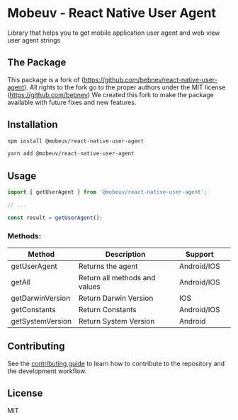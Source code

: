 # Mobeuv - React Native User Agent

Library that helps you to get mobile application user agent and web view user agent strings

## The Package

This package is a fork of (<https://github.com/bebnev/react-native-user-agent>). All rights to the fork go to the proper authors under the MIT license (<https://github.com/bebnev>)
We created this fork to make the package available with future fixes and new features.

## Installation

```sh
npm install @mobeuv/react-native-user-agent

yarn add @mobeuv/react-native-user-agent
```

## Usage

```js
import { getUserAgent } from '@mobeuv/react-native-user-agent';

// ...

const result = getUserAgent();
```

### Methods:

| Method           | Description                   | Support     |     |
| ---------------- | ----------------------------- | ----------- | --- |
| getUserAgent     | Returns the agent             | Android/IOS |     |
| getAll           | Return all methods and values | Android/IOS |     |
| getDarwinVersion | Return Darwin Version         | IOS         |     |
| getConstants     | Return Constants              | Android/IOS |     |
| getSystemVersion | Return System Version         | Android     |     |

## Contributing

See the [contributing guide](CONTRIBUTING.md) to learn how to contribute to the repository and the development workflow.

## License

MIT
